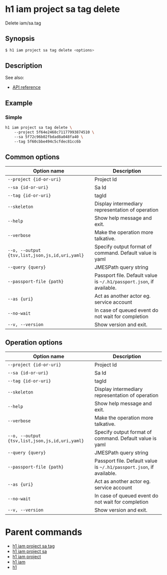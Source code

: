 
# h1 iam project sa tag delete

Delete iam/sa.tag

## Synopsis

```bash
$ h1 iam project sa tag delete <options>
```

## Description

See also:

* [API reference](https://api.hyperone.com/v2/docs#operation/iam_project_sa_tag_delete)

## Example


### Simple

```bash
h1 iam project sa tag delete \ 
	--project 5f64e2468c71177993874510 \ 
	--sa 5f72c96b02fbdad8a048fa40 \ 
	--tag 5f60cbbe494c5cfdec81cc6b
```

## Common options

| Option name                                        | Description                                                              |
| -------------------------------------------------- | ------------------------------------------------------------------------ |
| ```--project {id-or-uri}```                        | Project Id                                                               |
| ```--sa {id-or-uri}```                             | Sa Id                                                                    |
| ```--tag {id-or-uri}```                            | tagId                                                                    |
| ```--skeleton```                                   | Display intermediary representation of operation                         |
| ```--help```                                       | Show help message and exit.                                              |
| ```--verbose```                                    | Make the operation more talkative.                                       |
| ```--o, --output {tsv,list,json,js,id,uri,yaml}``` | Specify output format of command. Default value is yaml                  |
| ```--query {query}```                              | JMESPath query string                                                    |
| ```--passport-file {path}```                       | Passport file. Default value is ```~/.h1/passport.json```, if available. |
| ```--as {uri}```                                   | Act as another actor eg. service account                                 |
| ```--no-wait```                                    | In case of queued event do not wait for completion                       |
| ```--v, --version```                               | Show version and exit.                                                   |

## Operation options

| Option name                                        | Description                                                              |
| -------------------------------------------------- | ------------------------------------------------------------------------ |
| ```--project {id-or-uri}```                        | Project Id                                                               |
| ```--sa {id-or-uri}```                             | Sa Id                                                                    |
| ```--tag {id-or-uri}```                            | tagId                                                                    |
| ```--skeleton```                                   | Display intermediary representation of operation                         |
| ```--help```                                       | Show help message and exit.                                              |
| ```--verbose```                                    | Make the operation more talkative.                                       |
| ```--o, --output {tsv,list,json,js,id,uri,yaml}``` | Specify output format of command. Default value is yaml                  |
| ```--query {query}```                              | JMESPath query string                                                    |
| ```--passport-file {path}```                       | Passport file. Default value is ```~/.h1/passport.json```, if available. |
| ```--as {uri}```                                   | Act as another actor eg. service account                                 |
| ```--no-wait```                                    | In case of queued event do not wait for completion                       |
| ```--v, --version```                               | Show version and exit.                                                   |

# Parent commands

* [h1 iam project sa tag](./../README.md)
* [h1 iam project sa](./../../README.md)
* [h1 iam project](./../../../README.md)
* [h1 iam](./../../../../README.md)
* [h1](./../../../../../README.md)
